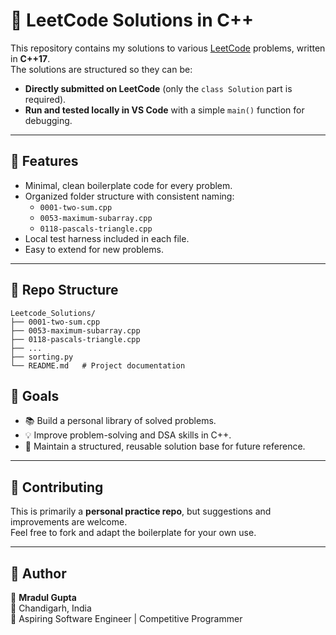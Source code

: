 # 📘 LeetCode Solutions in C++

This repository contains my solutions to various [LeetCode](https://leetcode.com/) problems, written in **C++17**.  
The solutions are structured so they can be:

- **Directly submitted on LeetCode** (only the `class Solution` part is required).  
- **Run and tested locally in VS Code** with a simple `main()` function for debugging.  

---

## 🔹 Features
- Minimal, clean boilerplate code for every problem.  
- Organized folder structure with consistent naming:
  - `0001-two-sum.cpp`
  - `0053-maximum-subarray.cpp`
  - `0118-pascals-triangle.cpp`
- Local test harness included in each file.  
- Easy to extend for new problems.  

---

## 🔹 Repo Structure

```text
Leetcode_Solutions/
├── 0001-two-sum.cpp
├── 0053-maximum-subarray.cpp
├── 0118-pascals-triangle.cpp
├── ...
├── sorting.py
└── README.md   # Project documentation
```
## 🔹 Goals
- 📚 Build a personal library of solved problems.  
- 💡 Improve problem-solving and DSA skills in C++.  
- 🚀 Maintain a structured, reusable solution base for future reference.  

---

## 🔹 Contributing
This is primarily a **personal practice repo**, but suggestions and improvements are welcome.  
Feel free to fork and adapt the boilerplate for your own use.  

---

## 📌 Author
👤 **Mradul Gupta**  
📍 Chandigarh, India  
🎯 Aspiring Software Engineer | Competitive Programmer  
